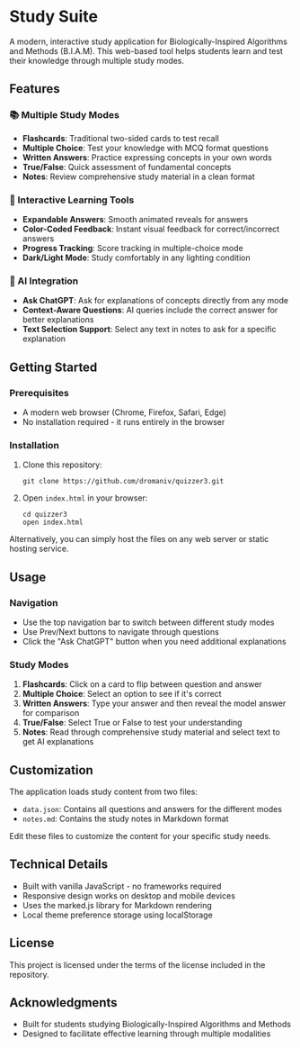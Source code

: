 # Study Suite

A modern, interactive study application for Biologically-Inspired Algorithms and Methods (B.I.A.M). This web-based tool helps students learn and test their knowledge through multiple study modes.

## Features

### 📚 Multiple Study Modes

- **Flashcards**: Traditional two-sided cards to test recall
- **Multiple Choice**: Test your knowledge with MCQ format questions
- **Written Answers**: Practice expressing concepts in your own words
- **True/False**: Quick assessment of fundamental concepts
- **Notes**: Review comprehensive study material in a clean format

### 🔄 Interactive Learning Tools

- **Expandable Answers**: Smooth animated reveals for answers
- **Color-Coded Feedback**: Instant visual feedback for correct/incorrect answers
- **Progress Tracking**: Score tracking in multiple-choice mode
- **Dark/Light Mode**: Study comfortably in any lighting condition

### 🤖 AI Integration

- **Ask ChatGPT**: Ask for explanations of concepts directly from any mode
- **Context-Aware Questions**: AI queries include the correct answer for better explanations
- **Text Selection Support**: Select any text in notes to ask for a specific explanation

## Getting Started

### Prerequisites

- A modern web browser (Chrome, Firefox, Safari, Edge)
- No installation required - it runs entirely in the browser

### Installation

1. Clone this repository:
   ```
   git clone https://github.com/dromaniv/quizzer3.git
   ```

2. Open `index.html` in your browser:
   ```
   cd quizzer3
   open index.html
   ```

Alternatively, you can simply host the files on any web server or static hosting service.

## Usage

### Navigation

- Use the top navigation bar to switch between different study modes
- Use Prev/Next buttons to navigate through questions
- Click the "Ask ChatGPT" button when you need additional explanations

### Study Modes

1. **Flashcards**: Click on a card to flip between question and answer
2. **Multiple Choice**: Select an option to see if it's correct
3. **Written Answers**: Type your answer and then reveal the model answer for comparison
4. **True/False**: Select True or False to test your understanding
5. **Notes**: Read through comprehensive study material and select text to get AI explanations

## Customization

The application loads study content from two files:

- `data.json`: Contains all questions and answers for the different modes
- `notes.md`: Contains the study notes in Markdown format

Edit these files to customize the content for your specific study needs.

## Technical Details

- Built with vanilla JavaScript - no frameworks required
- Responsive design works on desktop and mobile devices
- Uses the marked.js library for Markdown rendering
- Local theme preference storage using localStorage

## License

This project is licensed under the terms of the license included in the repository.

## Acknowledgments

- Built for students studying Biologically-Inspired Algorithms and Methods
- Designed to facilitate effective learning through multiple modalities
